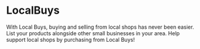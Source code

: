 # LocalBuys

With Local Buys, buying and selling from local shops has never been easier. List your products alongside other small businesses in your area. Help support local shops by purchasing from Local Buys!
